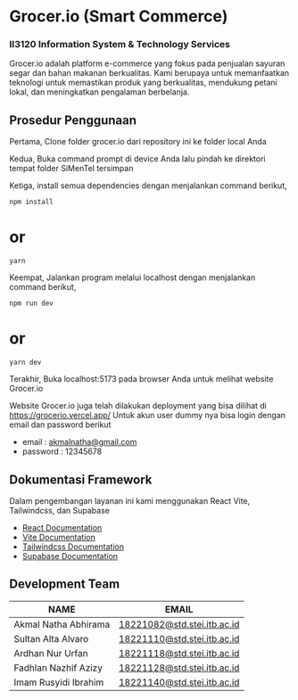 # Grocer.io (Smart Commerce)

### II3120 Information System & Technology Services

Grocer.io adalah platform e-commerce yang fokus pada penjualan sayuran segar dan bahan makanan berkualitas. Kami berupaya untuk memanfaatkan teknologi untuk memastikan produk yang berkualitas, mendukung petani lokal, dan meningkatkan pengalaman berbelanja.

## Prosedur Penggunaan

Pertama, Clone folder grocer.io dari repository ini ke folder local Anda

Kedua, Buka command prompt di device Anda lalu pindah ke direktori tempat folder SiMenTel tersimpan

Ketiga, install semua dependencies dengan menjalankan command berikut,

```
npm install
```
# or
```
yarn
```

Keempat, Jalankan program melalui localhost dengan menjalankan command berikut,

```
npm run dev
```

# or

```
yarn dev
```

Terakhir, Buka localhost:5173 pada browser Anda untuk melihat website Grocer.io

Website Grocer.io juga telah dilakukan deployment yang bisa dilihat di https://grocerio.vercel.app/
Untuk akun user dummy nya bisa login dengan email dan password berikut 
- email    : akmalnatha@gmail.com
- password : 12345678

## Dokumentasi Framework

Dalam pengembangan layanan ini kami menggunakan React Vite, Tailwindcss, dan Supabase

- [React Documentation](https://react.dev/)
- [Vite Documentation](https://vitejs.dev/guide/)
- [Tailwindcss Documentation](https://tailwindcss.com/docs/installation)
- [Supabase Documentation](https://supabase.com/docs)

## Development Team

| NAME                 | EMAIL                       |
| -------------------- | --------------------------- |
| Akmal Natha Abhirama | 18221082@std.stei.itb.ac.id |
| Sultan Alta Alvaro   | 18221110@std.stei.itb.ac.id |
| Ardhan Nur Urfan     | 18221118@std.stei.itb.ac.id |
| Fadhlan Nazhif Azizy | 18221128@std.stei.itb.ac.id |
| Imam Rusyidi Ibrahim | 18221140@std.stei.itb.ac.id |
